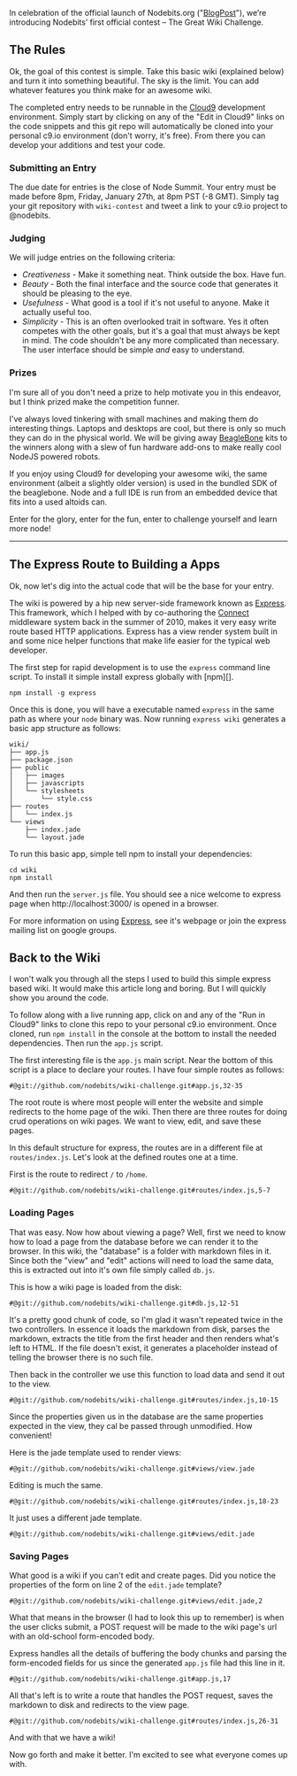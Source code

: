 
In celebration of the official launch of Nodebits.org ("[BlogPost][]"), we’re introducing Nodebits’ first official contest – The Great Wiki Challenge. 

## The Rules

Ok, the goal of this contest is simple.  Take this basic wiki (explained below) and turn it into something beautiful.  The sky is the limit.  You can add whatever features you think make for an awesome wiki.

The completed entry needs to be runnable in the [Cloud9][] development environment.  Simply start by clicking on any of the "Edit in Cloud9" links on the code snippets and this git repo will automatically be cloned into your personal c9.io environment (don't worry, it's free).  From there you can develop your additions and test your code.

### Submitting an Entry

The due date for entries is the close of Node Summit.  Your entry must be made before 8pm, Friday, January 27th, at 8pm PST (-8 GMT).  Simply tag your git repository with `wiki-contest` and tweet a link to your c9.io project to @nodebits.

### Judging

We will judge entries on the following criteria:

 - *Creativeness* - Make it something neat.  Think outside the box.  Have fun.
 - *Beauty* - Both the final interface and the source code that generates it should be pleasing to the eye.
 - *Usefulness* - What good is a tool if it's not useful to anyone.  Make it actually useful too.
 - *Simplicity* - This is an often overlooked trait in software.  Yes it often competes with the other goals, but it's a goal that must always be kept in mind.  The code shouldn't be any more complicated than necessary.  The user interface should be simple *and* easy to understand. 

### Prizes

I'm sure all of you don't need a prize to help motivate you in this endeavor, but I think prized make the competition funner.

I've always loved tinkering with small machines and making them do interesting things.  Laptops and desktops are cool, but there is only so much they can do in the physical world.  We will be giving away [BeagleBone][] kits to the winners along with a slew of fun hardware add-ons to make really cool NodeJS powered robots.

If you enjoy using Cloud9 for developing your awesome wiki, the same environment (albeit a slightly older version) is used in the bundled SDK of the beaglebone.  Node and a full IDE is run from an embedded device that fits into a used altoids can.

Enter for the glory, enter for the fun, enter to challenge yourself and learn more node!

-----------------------

## The Express Route to Building a Apps

Ok, now let's dig into the actual code that will be the base for your entry.

The wiki is powered by a hip new server-side framework known as [Express][].  This framework, which I helped with by co-authoring the [Connect][] middleware system back in the summer of 2010, makes it very easy write route based HTTP applications.  Express has a view render system built in and some nice helper functions that make life easier for the typical web developer.

The first step for rapid development is to use the `express` command line script.  To install it simple install express globally with [npm][].

    npm install -g express

Once this is done, you will have a executable named `express` in the same path as where your `node` binary was.  Now running `express wiki` generates a basic app structure as follows:

    wiki/
    ├── app.js
    ├── package.json
    ├── public
    │   ├── images
    │   ├── javascripts
    │   └── stylesheets
    │       └── style.css
    ├── routes
    │   └── index.js
    └── views
        ├── index.jade
        └── layout.jade

To run this basic app, simple tell npm to install your dependencies:

    cd wiki
    npm install

And then run the `server.js` file.  You should see a nice welcome to express page when http://localhost:3000/ is opened in a browser.

For more information on using [Express][], see it's webpage or join the express mailing list on google groups.

## Back to the Wiki

I won't walk you through all the steps I used to build this simple express based wiki.  It would make this article long and boring.  But I will quickly show you around the code.

To follow along with a live running app, click on and any of the "Run in Cloud9" links to clone this repo to your personal c9.io environment.  Once cloned, run `npm install` in the console at the bottom to install the needed dependencies.  Then run the `app.js` script.

The first interesting file is the `app.js` main script.  Near the bottom of this script is a place to declare your routes.  I have four simple routes as follows:

    #@git://github.com/nodebits/wiki-challenge.git#app.js,32-35

The root route is where most people will enter the website and simple redirects to the home page of the wiki.  Then there are three routes for doing crud operations on wiki pages.  We want to view, edit, and save these pages.

In this default structure for express, the routes are in a different file at `routes/index.js`.  Let's look at the defined routes one at a time.

First is the route to redirect `/` to `/home`.

    #@git://github.com/nodebits/wiki-challenge.git#routes/index.js,5-7

### Loading Pages

That was easy.  Now how about viewing a page?  Well, first we need to know how to load a page from the database before we can render it to the browser.  In this wiki, the "database" is a folder with markdown files in it.  Since both the "view" and "edit" actions will need to load the same data, this is extracted out into it's own file simply called `db.js`.

This is how a wiki page is loaded from the disk:

    #@git://github.com/nodebits/wiki-challenge.git#db.js,12-51

It's a pretty good chunk of code, so I'm glad it wasn't repeated twice in the two controllers.  In essence it loads the markdown from disk, parses the markdown, extracts the title from the first header and then renders what's left to HTML.  If the file doesn't exist, it generates a placeholder instead of telling the browser there is no such file.

Then back in the controller we use this function to load data and send it out to the view.

    #@git://github.com/nodebits/wiki-challenge.git#routes/index.js,10-15

Since the properties given us in the database are the same properties expected in the view, they cal be passed through unmodified.  How convenient!

Here is the jade template used to render views:

    #@git://github.com/nodebits/wiki-challenge.git#views/view.jade

Editing is much the same.

    #@git://github.com/nodebits/wiki-challenge.git#routes/index.js,18-23

It just uses a different jade template.

    #@git://github.com/nodebits/wiki-challenge.git#views/edit.jade

### Saving Pages

What good is a wiki if you can't edit and create pages.  Did you notice the properties of the form on line 2 of the `edit.jade` template?

    #@git://github.com/nodebits/wiki-challenge.git#views/edit.jade,2

What that means in the browser (I had to look this up to remember) is when the user clicks submit, a POST request will be made to the wiki page's url with an old-school form-encoded body.

Express handles all the details of buffering the body chunks and parsing the form-encoded fields for us since the generated `app.js` file had this line in it.

    #@git://github.com/nodebits/wiki-challenge.git#app.js,17

All that's left is to write a route that handles the POST request, saves the markdown to disk and redirects to the view page.

    #@git://github.com/nodebits/wiki-challenge.git#routes/index.js,26-31

And with that we have a wiki!

Now go forth and make it better.  I'm excited to see what everyone comes up with.

[BlogPost]: http://cloud9ide.posterous.com/our-commitment-to-the-nodejs-community
[Cloud9]: http://c9.io/
[BeagleBone]: http://beagleboard.org/bone
[Express]: http://expressjs.org/
[Connect]: http://senchalabs.github.com/connect/
